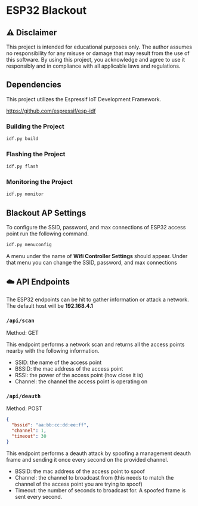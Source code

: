 # ESP32 Blackout

## ⚠️ Disclaimer

This project is intended for educational purposes only. The author assumes no responsibility for any misuse or damage that may result from the use of this software. By using this project, you acknowledge and agree to use it responsibly and in compliance with all applicable laws and regulations.

## Dependencies

This project utilizes the Espressif IoT Development Framework.

https://github.com/espressif/esp-idf

### Building the Project

```bash
idf.py build
```

### Flashing the Project

```bash
idf.py flash 
```

### Monitoring the Project

```bash
idf.py monitor
```

## Blackout AP Settings

To configure the SSID, password, and max connections of ESP32 access point run the following command.

```bash
idf.py menuconfig
```

A menu under the name of **Wifi Controller Settings** should appear. Under that menu you can change the SSID, password, and max connections

## ☁️ API Endpoints

The ESP32 endpoints can be hit to gather information or attack a network. The default host will be **192.168.4.1**

### `/api/scan`

Method: GET

This endpoint performs a network scan and returns all the access points nearby with the following information.

- SSID: the name of the access point
- BSSID: the mac address of the access point
- RSSI: the power of the access point (how close it is)
- Channel: the channel the access point is operating on

### `/api/deauth`

Method: POST

```json
{
  "bssid": "aa:bb:cc:dd:ee:ff",
  "channel": 1,
  "timeout": 30
}
```

This endpoint performs a deauth attack by spoofing a management deauth frame and sending it once every second on the provided channel.

- BSSID: the mac address of the access point to spoof
- Channel: the channel to broadcast from (this needs to match the channel of the access point you are trying to spoof)
- Timeout: the number of seconds to broadcast for. A spoofed frame is sent every second.
